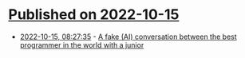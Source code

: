 # [Published on 2022-10-15](index.md)

* [2022-10-15, 08:27:35](https://lobste.rs/s/hydcgr/fake_ai_conversation_between_best) - [A fake (AI) conversation between the best programmer in the world with a junior](https://onebite.dev/a-fake-conversation-between-the-best-programmer-in-the-world-with-a-junior/)

